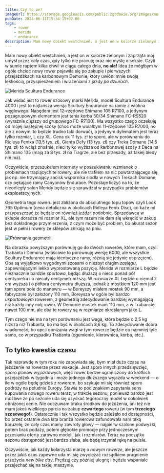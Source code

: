 ```yaml
---
title: Czy to on?
imageUrl: https://storage.googleapis.com/public.zgodowie.org/images/merida-scultura-endurance-4000-green.jpeg
pubDate: 2024-06-11T15:34:15+02:00
tags:
    - rower
    - merida
    - endurance
description: Mam nowy obiekt westchnień, a jest on w kolorze zielonym i zaprząta mój umysł przez cały czas, gdy tylko nie pracuję oraz nie myślę o seksie. Czyli w sumie raptem kilka chwil w ciągu całego dnia, **no ale!** Idea że mógłbym w ogóle chcieć nowy rower pojawiła się po zakupie i pierwszych przejażdżkach na karbonowym Demonie, który uwiódł mnie swoją lekkością, przyspieszeniem i wrażeniami z jazdy _po dziurach_.
---
```


Mam nowy obiekt westchnień, a jest on w kolorze zielonym i zaprząta mój umysł przez cały czas, gdy tylko nie pracuję oraz nie myślę o seksie. Czyli w sumie raptem kilka chwil w ciągu całego dnia, **no ale!** Idea że mógłbym w ogóle chcieć nowy rower pojawiła się po zakupie i pierwszych przejażdżkach na karbonowym Demonie, który uwiódł mnie swoją lekkością, przyspieszeniem i wrażeniami z jazdy _po dziurach_.

![Merida Scultura Endurance](https://storage.googleapis.com/public.zgodowie.org/images/merida-scultura-endurance-4000-green.jpeg)

Jak widać jest to rower szosowy marki Merida, model Scultura Endurance 4000 i jest to najtańsza wersja Scultury Endurance na ramie z włókna węglowego. Napędem jest 12&ndash;rzędowe Shimano 105 R7100, a jedynym pozagrupowym elementem jest tania korba 50/34 Shimano FC-RS520 (wyraźnie cięższy od _grupowego_ FC-R7100). Ma wszystko czego oczekuję od mojej następnej szosy (choć może wolałbym 11&ndash;rzędowe 105 R7000, no ale z nowymi to będzie trudno taki dorwać), a jedynym dylematem jest teraz tylko rozmiar, L czy XL. Cena ok 11 tys. zł to sporo, ale w porównaniu do Ridleya Fenixa (13,5 tys. zł), Gianta Defy (13 tys. zł) czy Treka Domane (14,5 tys. zł) to wciąż znośnie, nieci tylko wyższa od karbonowej szosy z Deca na Shimano 105 (mają za 8 tys. zł na Tiagrze, ale bez przesady, aż takiej biedy nie ma).

Oczywiście, przeszukałem internety w poszukiwaniu wzmianek o problemach trapiących te rowery, ale nie trafiłem na nic powtarzającego się, jak np. nie trzymający zacisk wspornika siodła w nowych Trekach Domane, czy pękające ramy Canyonów Endurace. Pozostaje liczyć na to, że nieodległy salon Meridy będzie się sprawdzał w przypadku problemów eksploatacyjnych.

Geometria tego roweru jest zbliżona do absolutnego topu topów czyli Look 765 Optimum (cena detaliczna w okolicach Ridleya Fenix Disc), co każe mi przypuszczać że będzie on również jeździł podobnie. Sprzedawca w sklepie doradza mi rozmiar XL, ale tym razem nie dam się wkręcić w zakup bez dokładnego przymierzenia, z czym może być problem, bo akurat sezon jest w pełni i rowery ze sklepów znikają na pniu.

![Prównanie geometrii](https://storage.googleapis.com/public.zgodowie.org/images/scultura-porownanie.png)

Na obrazku powyższym porównuję go do dwóch rowerów, które mam, czyli Trabanta i Demona (właściwie to porównuję wersję 6000, ale wszystkie Scultury Endurance mają identyczne ramy, różnią się jedynie osprzętem). Oba są wyjątkowo wygodnymi szosami o niezbyt długim _zasięgu_, zapewniającymi lekko wyprostowaną pozycję. Merida w rozmiarze L będzie nieznacznie bardzie _sportowa_, będąc dłuższą o nieco ponad pół centymetra i o niecały centymetr niższą. W rozmiarze XL będzie o niemal 2 cm wyższa i o półtora centymetra dłuższa, jednak z mostkiem 120 mm jest tam spore pole do manewru &mdash; w Boreyszy miałem mostek 90 mm, a fabrycznie był założony 110 mm. Boreysza w ogóle był bardzo _usportowioym_ rowerem, z geometrią zdecydowanie bardziej wymagającą niż każdy inny mój rower. W Demonie mostek mam 110 mm, a w Trabancie nawet 100 mm, ale oba te rowery są w rozmiarze określanym jako L.

Tym czego nie ma na tym porównaniu jest waga, która będzie o 2,5 kg niższa niż Trabanta, bo ma być w okolicach 8,6 kg. To zdecydowanie dobra wiadomość, bo opcji obniżania wagi w tym rowerze będzie co najmniej tyle samo, co w przypadku Trabanta (ogumienie, kierownica, korba, etc.).

## To tylko kwestia czasu

Tak naprawdę w tym roku nie zapowiada się, bym miał dużo czasu na jeżdżenie na rowerze przez wakacje. Jest sporo innych przedsięwzięć, sporo planów wyjazdowych, więc rower będzie ograniczony do krótkich przejażdżek w tygodniu i może jednego dłuższego wyjazdu w weekend &mdash; o ile w ogóle będę gdzieś z rowerem, bo szykuje mi się również sporo podróży na południe Europy. Stawia to pod znakiem zapytania sens kupowania nowego roweru teraz, w trakcie sezonu, ponieważ bardzo jest możliwe że po sezonie uda się uzyskać tegoroczny model w cokolwiek obniżonej cenie. Nie odczuwam braku środków do jeżdżenia, ani też nie mam jakoś wielkiego parcia na zakup **czwartego** roweru (w tym **trzeciego szosowego!**). Ostatecznie i tak wszystko będzie zależało od dostępności, bo przez ostatnie dwa lata branża rowerowa zafundowała nam taką karuzelę, że cały czas mamy zawroty głowy &mdash; najpierw szalone podwyżki, potem brak podaży, potem głębokie promocje przy jednoczesnym przesianiu oferty zarówno modeli, jak i rozmiarów. Teraz na początku sezonu dostępność jest bardzo słaba, ale będę trzymał rękę na pulsie.

Oczywiście, jak każdy kolarzysta marzę o _nowym rowerze_, ale jeszcze przez jakiś czas zapewne uda mi się zwyciężać rozsądkiem pragnienie przeżycia _new bike day_. Prędzęj czy później ulegnę i będzie wspaniale przejechać się na takiej maszynie.

